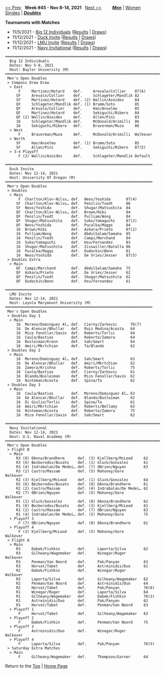 <a name="top"></a>[<< Prev](men_doubles_2144.md) &nbsp; **Week #45 - Nov 8-14, 2021** &nbsp; [Next >>](men_doubles_2147.md) &nbsp;&nbsp;&nbsp;&nbsp;&nbsp;&nbsp;&nbsp; [***Men***](./men_doubles_2145.md) &#124; [Women](./women_doubles_2145.md) &nbsp;&nbsp;&nbsp;&nbsp;&nbsp; [Singles](./men_singles_2145.md) &#124; [***Doubles***](./men_doubles_2145.md)

**Tournamets with Matches**  
- 11/5/2021 - [Big 12 Individuals](#21-20291) ([Results](#21-20291) &#124; <a href="https://colleges.wearecollegetennis.com/competitions/BaylorUniversityM/Tournaments/Overview/E0ED1E84-1CD4-4CE2-BFCD-F695030458D5" target="_blank">Draws</a>)  
- 11/12/2021 - [Duck Invite](#21-42872) ([Results](#21-42872) &#124; <a href="https://colleges.wearecollegetennis.com/competitions/UniversityOfOregonM/Tournaments/Overview/530778D7-293A-4C49-A1E2-1FF11D725D81" target="_blank">Draws</a>)  
- 11/12/2021 - [LMU Invite](#21-95529) ([Results](#21-95529) &#124; <a href="https://colleges.wearecollegetennis.com/competitions/LoyolaMarymountUniversityM/Tournaments/Overview/5B7216DB-15C4-4F1D-8629-8EAF987FE5AE" target="_blank">Draws</a>)  
- 11/12/2021 - [Navy Invitational](#21-77642) ([Results](#21-77642) &#124; <a href="https://colleges.wearecollegetennis.com/competitions/USNavalAcademyM/Tournaments/Overview/398E1516-D93D-455D-B5B2-0D3057E5FCF8" target="_blank">Draws</a>)  

<a name="21-20291"></a>
~~~
═══════════════════════════════════════════════════════════════════════
  Big 12 Individuals
  Dates: Nov 5-8, 2021
  Host: Baylor University (M)
═══════════════════════════════════════════════════════════════════════
 Men's Open Doubles
 > Compass Draw Draw
  > East
      F     Martinez/Hotard    def.     Arevalo/Collier    87(6)
     SF     Arevalo/Collier    def.     Schlageter/Mandlik 82
     SF     Martinez/Hotard    def. (2) Wallin/Azoides     84
     QF     Schlageter/Mandlik def. (1) Brumm/Soto         85
     QF     Arevalo/Collier    def.     Han/Anselmo        85
     QF     Martinez/Hotard    def.     Sekiguchi/Ribero   84
     QF (2) Wallin/Azoides     def.     Allen/Pini         83
     16     Schlageter/Mandlik def.     McDonald/Arimilli  86
     16     Sekiguchi/Ribero   def.     Braverman/Muza     86
  > West
      F     Braverman/Muza     def.     McDonald/Arimilli  Walkover
  > North
     SF     Han/Anselmo        def. (1) Brumm/Soto         85
     SF     Allen/Pini         def.     Sekiguchi/Ribero   87(5)
  > 3-4 Playoff
      F (2) Wallin/Azoides     def.     Schlageter/Mandlik Default
~~~

<a name="21-42872"></a>
~~~
═══════════════════════════════════════════════════════════════════
  Duck Invite
  Dates: Nov 12-14, 2021
  Host: University Of Oregon (M)
═══════════════════════════════════════════════════════════════════
 Men's Open Doubles
 > Doubles
  > Main
      F  Charlton/Klov-Nilss… def.  Neos/Yoshida       87(4)
     SF  Charlton/Klov-Nilss… def.  Penzlin/Tvedt      86
     SF  Neos/Yoshida         def.  Shugar/Matsushita  84
     QF  Charlton/Klov-Nilss… def.  Brown/Hibi         84
     QF  Penzlin/Tvedt        def.  Pulliam/Wong       84
     QF  Shugar/Matsushita    def.  Suko/Yamaguchi     87(2)
     QF  Neos/Yoshida         def.  Pucalka/Maggs      84
     16  Brown/Hibi           def.  Azkara/Prieto      87(2)
     16  Pulliam/Wong         def.  AbdulSalam/Samaha  85
     16  Penzlin/Tvedt        def.  Campi/Marchand     84
     16  Suko/Yamaguchi       def.  Hsu/Fernandez      83
     16  Shugar/Matsushita    def.  Zisswiller/Batalla 86
     16  Pucalka/Maggs        def.  Dudockin/Benn      81
     16  Neos/Yoshida         def.  De Vries/Jesser    87(5)
 > Doubles Extra
  > Main
     QF  Campi/Marchand       def.  AbdulSalam/Samaha  75
     QF  Azkara/Prieto        def.  De Vries/Jesser    62
     QF  Penzlin/Tvedt        def.  Shugar/Matsushita  62
     QF  Dudockin/Benn        def.  Hsu/Fernandez      61
~~~

<a name="21-95529"></a>
~~~
═══════════════════════════════════════════════════════════════════
  LMU Invite
  Dates: Nov 12-14, 2021
  Host: Loyola Marymount University (M)
═══════════════════════════════════════════════════════════════════
 Men's Open Doubles
 > Doubles Day 1
  > Main
     16  Moreno/Dominguez Al… def.  Cierny/Zarkovic      76(7)
     16  De Alencar/Bhullar   def.  Ruiz Medina/Acosta   64
     16  Mico Fenollar/Savin  def.  Roberts/Torlic       64
     16  Caula/Bastias        def.  Roberto/Zamora       64
     16  Busleiman/Krenn      def.  Sah/Smart            64
     16  Amiri/Mkrtchian      def.  Ta/Blando            62
 > Doubles Day 2
  > Main
     16  Moreno/Dominguez Al… def.  Sah/Smart            63
     16  De Alencar/Bhullar   def.  Amiri/Mkrtchian      62
     16  Zamora/Krishna       def.  Roberts/Torlic       75
     16  Caula/Bastias        def.  Cierny/Zarkovic      61
     16  Blando/Busleiman     def.  Mico Fenollar/Savin  62
     16  Ninteman/Acosta      def.  Spina/Ta             62
 > Doubles Day 3
  > Main
     16  Caula/Bastias        def.  Moreno/Dominguez Al… 63
     16  De Alencar/Bhullar   def.  Blando/Busleiman     62
     16  Di Giulio/Torlic     def.  Spina/Ta             61
     16  Amiri/Mkrtchian      def.  Roberts/Bellamy      63
     16  Ninteman/Acosta      def.  Roberto/Zamora       75
     16  Mico Fenollar/Savin  def.  Sah/Smart            62
~~~

<a name="21-77642"></a>
~~~
═══════════════════════════════════════════════════════════════════════
  Navy Invitational
  Dates: Nov 12-14, 2021
  Host: U.S. Naval Academy (M)
═══════════════════════════════════════════════════════════════════════
 Men's Open Doubles
 > Flight B
  > Main
     R3 (8) DAnna/Brandherm      def. (3) Kjellberg/McLeod     62
     R3 (6) Bezborodov/Busato    def. (1) Gluck/Gonzalez       61
     R3 (4) Indrabalan/De Medei… def. (7) OBrien/Nguyen        63
     R3 (2) Castro/Massam        def. (5) Mahoney/Gore         Walkover
     R2 (3) Kjellberg/McLeod     def. (1) Gluck/Gonzalez       64
     R2 (6) Bezborodov/Busato    def. (8) DAnna/Brandherm      61
     R2 (2) Castro/Massam        def. (4) Indrabalan/De Medei… 62
     R2 (7) OBrien/Nguyen        def. (5) Mahoney/Gore         Walkover
     R1 (1) Gluck/Gonzalez       def. (8) DAnna/Brandherm      62
     R1 (6) Bezborodov/Busato    def. (3) Kjellberg/McLeod     61
     R1 (2) Castro/Massam        def. (7) OBrien/Nguyen        63
     R1 (4) Indrabalan/De Medei… def. (5) Mahoney/Gore         75
  > Playoff 3
      F (7) OBrien/Nguyen        def. (8) DAnna/Brandherm      61
  > Playoff 4
      F (3) Kjellberg/McLeod     def. (5) Mahoney/Gore         Walkover
 > Flight A
  > Main
     R3     Dabek/Fishkin        def.     Laporta/Silva        62
     R3     Gilheany/Wagemaker   def.     Winegar/Ruger        Walkover
     R3     Penman/Van Noord     def.     Pak/Panyan           63
     R3     Horvat/Tabet         def.     Astreinidis/Duo      61
     R2     Dabek/Fishkin        def.     Winegar/Ruger        Walkover
     R2     Laporta/Silva        def.     Gilheany/Wagemaker   62
     R2     Penman/Van Noord     def.     Astreinidis/Duo      64
     R2     Horvat/Tabet         def.     Pak/Panyan           76(6)
     R1     Winegar/Ruger        def.     Laporta/Silva        64
     R1     Gilheany/Wagemaker   def.     Dabek/Fishkin        76(2)
     R1     Astreinidis/Duo      def.     Pak/Panyan           62
     R1     Horvat/Tabet         def.     Penman/Van Noord     63
  > Playoff 1
      F     Horvat/Tabet         def.     Gilheany/Wagemaker   63
  > Playoff 2
      F     Dabek/Fishkin        def.     Penman/Van Noord     75
  > Playoff 3
      F     Astreinidis/Duo      def.     Winegar/Ruger        Walkover
  > Playoff 4
      F     Laporta/Silva        def.     Pak/Panyan           76(5)
 > Saturday Extra Matches
  > Main
      F     Gilheany/Wagemaker   def.     Thompson/Garner      64
~~~

Return to the [Top](./men_doubles_2145.md) &#124; [Home Page](../../index.md)